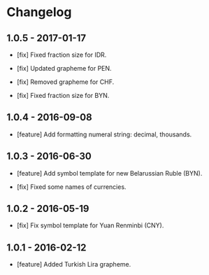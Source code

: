 # Changelog

## 1.0.5 - 2017-01-17

- [fix] Fixed fraction size for IDR.

- [fix] Updated grapheme for PEN.

- [fix] Removed grapheme for CHF.

- [fix] Fixed fraction size for BYN.

## 1.0.4 - 2016-09-08

- [feature] Add formatting numeral string: decimal, thousands.

## 1.0.3 - 2016-06-30

- [feature] Add symbol template for new Belarussian Ruble (BYN).

- [fix] Fixed some names of currencies.

## 1.0.2 - 2016-05-19

- [fix] Fix symbol template for Yuan Renminbi (CNY).

## 1.0.1 - 2016-02-12

- [feature] Added Turkish Lira grapheme.